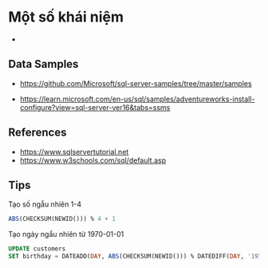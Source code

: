 # Một số khái niệm

- 



## Data Samples

- https://github.com/Microsoft/sql-server-samples/tree/master/samples

- https://learn.microsoft.com/en-us/sql/samples/adventureworks-install-configure?view=sql-server-ver16&tabs=ssms

## References

- https://www.sqlservertutorial.net
- https://www.w3schools.com/sql/default.asp

## Tips


Tạo số ngẫu nhiên 1-4

```sql
ABS(CHECKSUM(NEWID())) % 4 + 1
```

Tạo ngày ngẩu nhiên từ 1970-01-01 

```sql
UPDATE customers
SET birthday = DATEADD(DAY, ABS(CHECKSUM(NEWID())) % DATEDIFF(DAY, '1970-01-01', GETDATE()), '1970-01-01')
```

